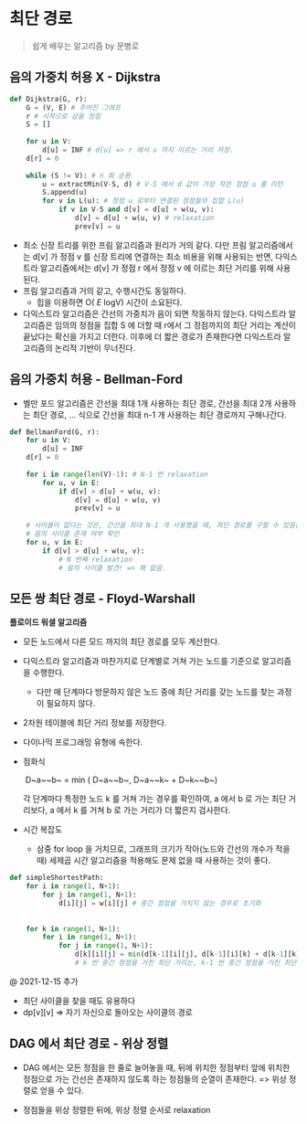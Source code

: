 # 최단 경로

> 쉽게 배우는 알고리즘 by 문병로

## 음의 가중치 허용 X - Dijkstra

```python
def Dijkstra(G, r):
    G = (V, E) # 주어진 그래프 
    r # 시작으로 삼을 정점 
	S = []
	
	for u in V:
		d[u] = INF # d[u] => r 에서 u 까지 이르는 거리 저장.
	d[r] = 0 
	
	while (S != V): # n 회 순환 
		u = extractMin(V-S, d) # V-S 에서 d 값이 가장 작은 정점 u 를 리턴
        S.append(u)
        for v in L(u): # 정점 u 로부터 연결된 정점들의 집합 L(u)
            if v in V-S and d[v] = d[u] + w(u, v):
                d[v] = d[u] + w(u, v) # relaxation 
                prev[v] = u
```

- 최소 신장 트리를 위한 프림 알고리즘과 원리가 거의 같다. 다만 프림 알고리즘에서는 d[v] 가 정점 v 를 신장 트리에 연결하는 최소 비용을 위해 사용되는 반면, 다익스트라 알고리즘에서는 d[v] 가 정점 r 에서 정점 v 에 이르는 최단 거리를 위해 사용된다. 
- 프림 알고리즘과 거의 같고, 수행시간도 동일하다. 
  - 힙을 이용하면 O( _E_ logV) 시간이 소요된다. 
- 다익스트라 알고리즘은 간선의 가중치가 음이 되면 작동하지 않는다. 다익스트라 알고리즘은 임의의 정점을 집합 S 에 더할 때 r에서 그 정점까지의 최단 거리는 계산이 끝났다는 확신을 가지고 더한다.  이후에 더 짧은 경로가 존재한다면 다익스트라 알고리즘의 논리적 기반이 무너진다. 

## 음의 가중치 허용 - Bellman-Ford

- 벨만 포드 알고리즘은 간선을 최대 1개 사용하는 최단 경로, 간선을 최대 2개 사용하는 최단 경로, ... 식으로 간선을 최대 n-1 개 사용하는 최단 경로까지 구해나간다. 

```python
def BellmanFord(G, r):
    for u in V:
        d[u] = INF
    d[r] = 0
    
    for i in range(len(V)-1): # N-1 번 relaxation 
        for u, v in E:
            if d[v] > d[u] + w(u, v):
                d[v] = d[u] + w(u, v)
                prev[v] = u
	
    # 사이클이 없다는 것은, 간선을 최대 N-1 개 사용했을 때, 최단 경로를 구할 수 있음을 뜻한다.  
    # 음의 사이클 존재 여부 확인
    for u, v in E: 
        if d[v] > d[u] + w(u, v):
            # N 번째 relaxation 
            # 음의 사이클 발견! => 해 없음.
```



## 모든 쌍 최단 경로 - Floyd-Warshall 

**플로이드 워셜 알고리즘** 

- 모든 노드에서 다른 모드 까지의 최단 경로를 모두 계산한다. 

- 다익스트라 알고리즘과 마찬가지로 단계별로 거쳐 가는 노드를 기준으로 알고리즘을 수행한다. 

  - 다만 매 단계마다 방문하지 않은 노드 중에 최단 거리를 갖는 노드를 찾는 과정이 필요하지 않다.

- 2차원 테이블에 최단 거리 정보를 저장한다. 

- 다이나믹 프로그래밍 유형에 속한다. 

- 점화식 

  ​		D~a~~b~ = min ( D~a~~b~, D~a~~k~ + D~k~~b~)

  각 단계마다 특정한 노드 k 를 거쳐 가는 경우를 확인하여, a 에서 b 로 가는 최단 거리보다, a 에서 k 를 거쳐 b 로 가는 거리가 더 짧은지 검사한다. 

- 시간 복잡도
  - 삼중 for loop 을 거치므로, 그래프의 크기가 작아(노드와 간선의 개수가 적을 때) 세제곱 시간 알고리즘을 적용해도 문제 없을 때 사용하는 것이 좋다. 

```python
def simpleShortestPath:
    for i in range(1, N+1):
        for j in range(1, N+1):
            d[i][j] = w[i][j] # 중간 정점을 거치지 않는 경우로 초기화 
	
    
    for k in range(1, N+1):
        for i in range(1, N+1):
            for j in range(1, N+1):
                d[k][i][j] = min(d[k-1][i][j], d[k-1][i][k] + d[k-1][k][j])
                # k 번 중간 정점을 거친 최단 거리는, k-1 번 중간 정점을 거친 최단 거리를 통해 구한다. 
```

@ 2021-12-15 추가 

- 최단 사이클을 찾을 때도 유용하다 
- dp[v][v] => 자기 자신으로 돌아오는 사이클의 경로 

## DAG 에서 최단 경로 - 위상 정렬

- DAG 에서는 모든 정점을 한 줄로 늘어놓을 때, 뒤에 위치한 정점부터 앞에 위치한 정점으로 가는 간선은 존재하지 않도록 하는 정점들의 순열이 존재한다. => 위상 정렬로 얻을 수 있다. 

- 정점들을 위상 정렬한 뒤에, 위상 정렬 순서로 relaxation
